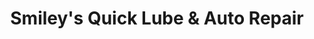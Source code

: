 ---
title: "Smiley's Quick Lube & Auto Repair"
url: /southfield/smileys-quick-lube-and-auto-repair/
shop: car repair
---